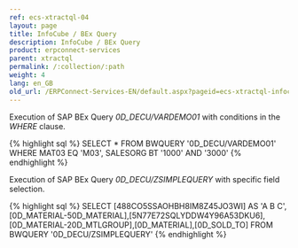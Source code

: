 ```yaml
---
ref: ecs-xtractql-04
layout: page
title: InfoCube / BEx Query
description: InfoCube / BEx Query
product: erpconnect-services
parent: xtractql
permalink: /:collection/:path
weight: 4
lang: en_GB
old_url: /ERPConnect-Services-EN/default.aspx?pageid=ecs-xtractql-infocube-bex-query
---
```


Execution of SAP BEx Query *0D_DECU/VARDEMO01* with conditions in the *WHERE* clause.

{% highlight sql %}
SELECT * FROM BWQUERY '0D_DECU/VARDEMO01' 
  WHERE MAT03 EQ 'M03', SALESORG BT '1000' AND '3000'
{% endhighlight %}

Execution of SAP BEx Query *0D_DECU/ZSIMPLEQUERY* with specific field selection. 

{% highlight sql %}
SELECT [488CO5SSAOHBH8IM8Z45JO3WI] AS 'A B C',
  [0D_MATERIAL-50D_MATERIAL],[5N77E72SQLYDDW4Y96A53DKU6],
  [0D_MATERIAL-20D_MTLGROUP],[0D_MATERIAL],[0D_SOLD_TO] 
  FROM BWQUERY '0D_DECU/ZSIMPLEQUERY'
{% endhighlight %}